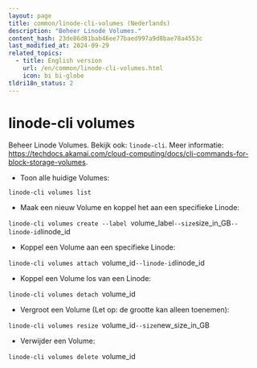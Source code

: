 ```yaml
---
layout: page
title: common/linode-cli-volumes (Nederlands)
description: "Beheer Linode Volumes."
content_hash: 23de86d81bab46ee77baed997a9d8bae78a4553c
last_modified_at: 2024-09-29
related_topics:
  - title: English version
    url: /en/common/linode-cli-volumes.html
    icon: bi bi-globe
tldri18n_status: 2
---
```

# linode-cli volumes

Beheer Linode Volumes.
Bekijk ook: `linode-cli`.
Meer informatie: <https://techdocs.akamai.com/cloud-computing/docs/cli-commands-for-block-storage-volumes>.

- Toon alle huidige Volumes:

`linode-cli volumes list`

- Maak een nieuw Volume en koppel het aan een specifieke Linode:

`linode-cli volumes create --label `<span class="tldr-var badge badge-pill bg-dark-lm bg-white-dm text-white-lm text-dark-dm font-weight-bold">volume_label</span>` --size `<span class="tldr-var badge badge-pill bg-dark-lm bg-white-dm text-white-lm text-dark-dm font-weight-bold">size_in_GB</span>` --linode-id `<span class="tldr-var badge badge-pill bg-dark-lm bg-white-dm text-white-lm text-dark-dm font-weight-bold">linode_id</span>

- Koppel een Volume aan een specifieke Linode:

`linode-cli volumes attach `<span class="tldr-var badge badge-pill bg-dark-lm bg-white-dm text-white-lm text-dark-dm font-weight-bold">volume_id</span>` --linode-id `<span class="tldr-var badge badge-pill bg-dark-lm bg-white-dm text-white-lm text-dark-dm font-weight-bold">linode_id</span>

- Koppel een Volume los van een Linode:

`linode-cli volumes detach `<span class="tldr-var badge badge-pill bg-dark-lm bg-white-dm text-white-lm text-dark-dm font-weight-bold">volume_id</span>

- Vergroot een Volume (Let op: de grootte kan alleen toenemen):

`linode-cli volumes resize `<span class="tldr-var badge badge-pill bg-dark-lm bg-white-dm text-white-lm text-dark-dm font-weight-bold">volume_id</span>` --size `<span class="tldr-var badge badge-pill bg-dark-lm bg-white-dm text-white-lm text-dark-dm font-weight-bold">new_size_in_GB</span>

- Verwijder een Volume:

`linode-cli volumes delete `<span class="tldr-var badge badge-pill bg-dark-lm bg-white-dm text-white-lm text-dark-dm font-weight-bold">volume_id</span>
